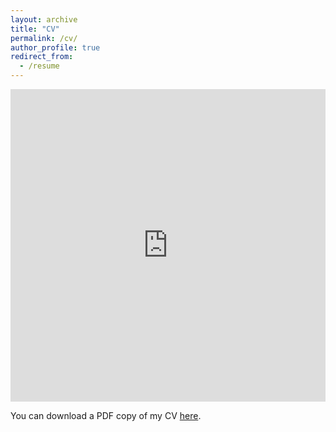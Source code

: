 ```yaml
---
layout: archive
title: "CV"
permalink: /cv/
author_profile: true
redirect_from:
  - /resume
---
```


<iframe src="https://www.scribd.com/document/657997949/AninditaG-CV" width="100%" height="500" frameborder="no" border="0" marginwidth="0" marginheight="0"></iframe>

You can download a PDF copy of my CV [here](https://github.com/AbhisekGanguly/aninditaganguly/blob/master/files/pdf/AninditaG_CV.pdf).